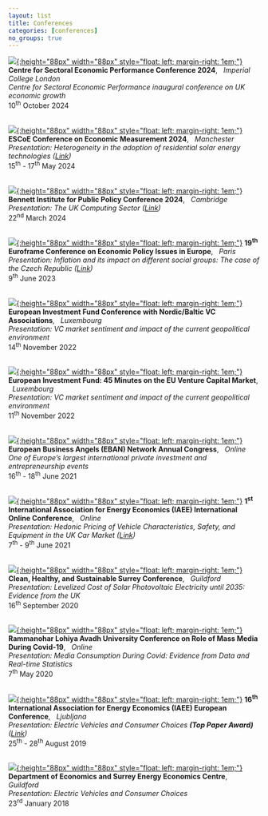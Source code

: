 ```yaml
---
layout: list
title: Conferences
categories: [conferences]
no_groups: true
---
```


[![](/assets/img/CSEP.jpg){:height="88px" width="88px" style="float: left; margin-right: 1em;"}](https://www.imperial.ac.uk/sectoral-economic-performance/) **Centre for Sectoral Economic Performance Conference 2024**, &nbsp; *Imperial College London* <br> *Centre for Sectoral Economic Performance inaugural conference on UK economic growth* <br>
10<sup>th</sup> October 2024 <br> <br>

[![](/assets/img/ESCoE.jpg){:height="88px" width="88px" style="float: left; margin-right: 1em;"}](https://www.escoe.ac.uk/) **ESCoE Conference on Economic Measurement 2024**, &nbsp; *Manchester* <br> *Presentation: Heterogeneity in the adoption of residential solar energy technologies ([Link](https://virtual.oxfordabstracts.com/#/event/5114/submission/45))* <br>
15<sup>th</sup> - 17<sup>th</sup> May 2024 <br> <br>

[![](/assets/img/Bennett.jpg){:height="88px" width="88px" style="float: left; margin-right: 1em;"}](https://www.bennettinstitute.cam.ac.uk/) **Bennett Institute for Public Policy Conference 2024**, &nbsp; *Cambridge* <br>
*Presentation: The UK Computing Sector ([Link](https://www.bennettinstitute.cam.ac.uk/wp-content/uploads/2024/03/BIP-Conference-Programme-2024-spread.pdf))* <br>
22<sup>nd</sup> March 2024 <br> <br>

[![](/assets/img/Euroframe.jpg){:height="88px" width="88px" style="float: left; margin-right: 1em;"}](https://www.euroframe.org/homepage.html) **19<sup>th</sup> Euroframe Conference on Economic Policy Issues in Europe**, &nbsp; *Paris* <br>
*Presentation: Inflation and its impact on different social groups: The case of the Czech Republic ([Link](https://www.euroframe.org/files/user_upload/euroframe/docs/2023/Conference/Session%20B1/EUROFRAME_Robin%20Maialeh_RILSA.pdf))* <br>
9<sup>th</sup> June 2023 <br> <br>

[![](/assets/img/EIF.png){:height="88px" width="88px" style="float: left; margin-right: 1em;"}](https://www.eif.org/) **European Investment Fund Conference with Nordic/Baltic VC Associations**, &nbsp; *Luxembourg* <br>
*Presentation: VC market sentiment and impact of the current geopolitical environment* <br>
14<sup>th</sup> November 2022 <br> <br>

[![](/assets/img/EIF.png){:height="88px" width="88px" style="float: left; margin-right: 1em;"}](https://www.eif.org/) **European Investment Fund: 45 Minutes on the EU Venture Capital Market**, &nbsp; *Luxembourg* <br>
*Presentation: VC market sentiment and impact of the current geopolitical environment* <br>
11<sup>th</sup> November 2022 <br> <br>

[![](/assets/img/EBAN.png){:height="88px" width="88px" style="float: left; margin-right: 1em;"}](https://ebancongress.com/) **European Business Angels (EBAN) Network Annual Congress**, &nbsp; *Online* <br>
*One of Europe’s largest international private investment and entrepreneurship events* <br>
16<sup>th</sup> - 18<sup>th</sup> June 2021 <br> <br>

[![](/assets/img/IAEE.jpg){:height="88px" width="88px" style="float: left; margin-right: 1em;"}](https://iaee2021online.org/) **1<sup>st</sup> International Association for Energy Economics (IAEE) International Online Conference**, &nbsp; *Online* <br>
*Presentation: Hedonic Pricing of Vehicle Characteristics, Safety, and Equipment in the UK Car Market ([Link](https://iaee2021online.org/download/contribution/presentation/292/292_presentation_20210607_070002.pdf))* <br>
7<sup>th</sup> - 9<sup>th</sup> June 2021 <br> <br>

[![](/assets/img/Surrey.jpg){:height="88px" width="88px" style="float: left; margin-right: 1em;"}](https://www.surrey.ac.uk/school-economics) **Clean, Healthy, and Sustainable Surrey Conference**, &nbsp; *Guildford* <br>
*Presentation: Levelized Cost of Solar Photovoltaic Electricity until 2035: Evidence from the UK* <br>
16<sup>th</sup> September 2020 <br> <br>

[![](/assets/img/Rammanohar.png){:height="88px" width="88px" style="float: left; margin-right: 1em;"}](http://www.rmlau.ac.in/new/index.aspx) **Rammanohar Lohiya Avadh University Conference on Role of Mass Media During Covid-19**, &nbsp; *Online* <br>
*Presentation: Media Consumption During Covid: Evidence from Data and Real-time Statistics* <br>
7<sup>th</sup> May 2020 <br> <br>

[![](/assets/img/IAEE.jpg){:height="88px" width="88px" style="float: left; margin-right: 1em;"}](https://iaee2019ljubljana.oyco.eu/index.html) **16<sup>th</sup> International Association for Energy Economics (IAEE) European Conference**, &nbsp; *Ljubljana* <br>
*Presentation: Electric Vehicles and Consumer Choices **(Top Paper Award)** ([Link](http://iaee2019ljubljana.oyco.eu/download/contribution/presentation/340/340_presentation_20190826_142635.pdf))* <br>
25<sup>th</sup> - 28<sup>th</sup> August 2019 <br> <br>

[![](/assets/img/Surrey.jpg){:height="88px" width="88px" style="float: left; margin-right: 1em;"}](https://www.surrey.ac.uk/school-economics) **Department of Economics and Surrey Energy Economics Centre**, &nbsp; *Guildford* <br>
*Presentation: Electric Vehicles and Consumer Choices* <br>
23<sup>rd</sup> January 2018 <br> <br>
